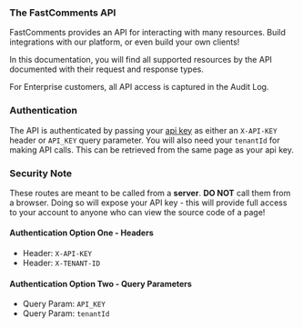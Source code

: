 ### The FastComments API

FastComments provides an API for interacting with many resources. Build integrations with our platform, or even build your own clients!

In this documentation, you will find all supported resources by the API documented with their request and response types.

For Enterprise customers, all API access is captured in the Audit Log.

### Authentication

The API is authenticated by passing your [api key](https://fastcomments.com/auth/my-account/api-secret) as either an `X-API-KEY` header or `API_KEY` query parameter. You will also need your `tenantId`
for making API calls. This can be retrieved from the same page as your api key.

### Security Note

These routes are meant to be called from a **server**. __DO NOT__ call them from a browser. Doing so will expose your API key - this will provide full access to your account
to anyone who can view the source code of a page!

#### Authentication Option One - Headers

- Header: `X-API-KEY`
- Header: `X-TENANT-ID`

#### Authentication Option Two - Query Parameters

- Query Param: `API_KEY`
- Query Param: `tenantId`
